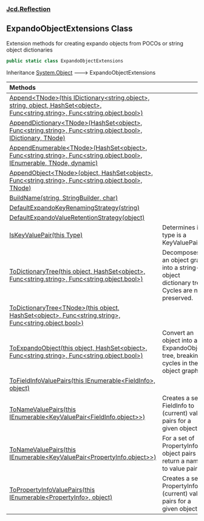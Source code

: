 ### [Jcd.Reflection](Jcd.Reflection.md 'Jcd.Reflection')

## ExpandoObjectExtensions Class

Extension methods for creating expando objects from POCOs or string object dictionaries

```csharp
public static class ExpandoObjectExtensions
```

Inheritance [System.Object](https://docs.microsoft.com/en-us/dotnet/api/System.Object 'System.Object') &#129106; ExpandoObjectExtensions

| Methods | |
| :--- | :--- |
| [Append&lt;TNode&gt;(this IDictionary&lt;string,object&gt;, string, object, HashSet&lt;object&gt;, Func&lt;string,string&gt;, Func&lt;string,object,bool&gt;)](Jcd.Reflection.ExpandoObjectExtensions.Append_TNode_(thisSystem.Collections.Generic.IDictionary_string,object_,string,object,System.Collections.Generic.HashSet_object_,System.Func_string,string_,System.Func_string,object,bool_).md 'Jcd.Reflection.ExpandoObjectExtensions.Append<TNode>(this System.Collections.Generic.IDictionary<string,object>, string, object, System.Collections.Generic.HashSet<object>, System.Func<string,string>, System.Func<string,object,bool>)') | |
| [AppendDictionary&lt;TNode&gt;(HashSet&lt;object&gt;, Func&lt;string,string&gt;, Func&lt;string,object,bool&gt;, IDictionary, TNode)](Jcd.Reflection.ExpandoObjectExtensions.AppendDictionary_TNode_(System.Collections.Generic.HashSet_object_,System.Func_string,string_,System.Func_string,object,bool_,System.Collections.IDictionary,TNode).md 'Jcd.Reflection.ExpandoObjectExtensions.AppendDictionary<TNode>(System.Collections.Generic.HashSet<object>, System.Func<string,string>, System.Func<string,object,bool>, System.Collections.IDictionary, TNode)') | |
| [AppendEnumerable&lt;TNode&gt;(HashSet&lt;object&gt;, Func&lt;string,string&gt;, Func&lt;string,object,bool&gt;, IEnumerable, TNode, dynamic)](Jcd.Reflection.ExpandoObjectExtensions.AppendEnumerable_TNode_(System.Collections.Generic.HashSet_object_,System.Func_string,string_,System.Func_string,object,bool_,System.Collections.IEnumerable,TNode,dynamic).md 'Jcd.Reflection.ExpandoObjectExtensions.AppendEnumerable<TNode>(System.Collections.Generic.HashSet<object>, System.Func<string,string>, System.Func<string,object,bool>, System.Collections.IEnumerable, TNode, dynamic)') | |
| [AppendObject&lt;TNode&gt;(object, HashSet&lt;object&gt;, Func&lt;string,string&gt;, Func&lt;string,object,bool&gt;, TNode)](Jcd.Reflection.ExpandoObjectExtensions.AppendObject_TNode_(object,System.Collections.Generic.HashSet_object_,System.Func_string,string_,System.Func_string,object,bool_,TNode).md 'Jcd.Reflection.ExpandoObjectExtensions.AppendObject<TNode>(object, System.Collections.Generic.HashSet<object>, System.Func<string,string>, System.Func<string,object,bool>, TNode)') | |
| [BuildName(string, StringBuilder, char)](Jcd.Reflection.ExpandoObjectExtensions.BuildName(string,System.Text.StringBuilder,char).md 'Jcd.Reflection.ExpandoObjectExtensions.BuildName(string, System.Text.StringBuilder, char)') | |
| [DefaultExpandoKeyRenamingStrategy(string)](Jcd.Reflection.ExpandoObjectExtensions.DefaultExpandoKeyRenamingStrategy(string).md 'Jcd.Reflection.ExpandoObjectExtensions.DefaultExpandoKeyRenamingStrategy(string)') | |
| [DefaultExpandoValueRetentionStrategy(object)](Jcd.Reflection.ExpandoObjectExtensions.DefaultExpandoValueRetentionStrategy(object).md 'Jcd.Reflection.ExpandoObjectExtensions.DefaultExpandoValueRetentionStrategy(object)') | |
| [IsKeyValuePair(this Type)](Jcd.Reflection.ExpandoObjectExtensions.IsKeyValuePair(thisSystem.Type).md 'Jcd.Reflection.ExpandoObjectExtensions.IsKeyValuePair(this System.Type)') | Determines if a type is a KeyValuePair |
| [ToDictionaryTree(this object, HashSet&lt;object&gt;, Func&lt;string,string&gt;, Func&lt;string,object,bool&gt;)](Jcd.Reflection.ExpandoObjectExtensions.ToDictionaryTree(thisobject,System.Collections.Generic.HashSet_object_,System.Func_string,string_,System.Func_string,object,bool_).md 'Jcd.Reflection.ExpandoObjectExtensions.ToDictionaryTree(this object, System.Collections.Generic.HashSet<object>, System.Func<string,string>, System.Func<string,object,bool>)') | Decomposes an object graph into a string-object dictionary tree. Cycles are not preserved. |
| [ToDictionaryTree&lt;TNode&gt;(this object, HashSet&lt;object&gt;, Func&lt;string,string&gt;, Func&lt;string,object,bool&gt;)](Jcd.Reflection.ExpandoObjectExtensions.ToDictionaryTree_TNode_(thisobject,System.Collections.Generic.HashSet_object_,System.Func_string,string_,System.Func_string,object,bool_).md 'Jcd.Reflection.ExpandoObjectExtensions.ToDictionaryTree<TNode>(this object, System.Collections.Generic.HashSet<object>, System.Func<string,string>, System.Func<string,object,bool>)') | |
| [ToExpandoObject(this object, HashSet&lt;object&gt;, Func&lt;string,string&gt;, Func&lt;string,object,bool&gt;)](Jcd.Reflection.ExpandoObjectExtensions.ToExpandoObject(thisobject,System.Collections.Generic.HashSet_object_,System.Func_string,string_,System.Func_string,object,bool_).md 'Jcd.Reflection.ExpandoObjectExtensions.ToExpandoObject(this object, System.Collections.Generic.HashSet<object>, System.Func<string,string>, System.Func<string,object,bool>)') | Convert an object into an ExpandoObject, tree, breaking cycles in the object graph. |
| [ToFieldInfoValuePairs(this IEnumerable&lt;FieldInfo&gt;, object)](Jcd.Reflection.ExpandoObjectExtensions.ToFieldInfoValuePairs(thisSystem.Collections.Generic.IEnumerable_System.Reflection.FieldInfo_,object).md 'Jcd.Reflection.ExpandoObjectExtensions.ToFieldInfoValuePairs(this System.Collections.Generic.IEnumerable<System.Reflection.FieldInfo>, object)') | |
| [ToNameValuePairs(this IEnumerable&lt;KeyValuePair&lt;FieldInfo,object&gt;&gt;)](Jcd.Reflection.ExpandoObjectExtensions.ToNameValuePairs(thisSystem.Collections.Generic.IEnumerable_System.Collections.Generic.KeyValuePair_System.Reflection.FieldInfo,object__).md 'Jcd.Reflection.ExpandoObjectExtensions.ToNameValuePairs(this System.Collections.Generic.IEnumerable<System.Collections.Generic.KeyValuePair<System.Reflection.FieldInfo,object>>)') | Creates a set of FieldInfo to (current) value pairs for a given object. |
| [ToNameValuePairs(this IEnumerable&lt;KeyValuePair&lt;PropertyInfo,object&gt;&gt;)](Jcd.Reflection.ExpandoObjectExtensions.ToNameValuePairs(thisSystem.Collections.Generic.IEnumerable_System.Collections.Generic.KeyValuePair_System.Reflection.PropertyInfo,object__).md 'Jcd.Reflection.ExpandoObjectExtensions.ToNameValuePairs(this System.Collections.Generic.IEnumerable<System.Collections.Generic.KeyValuePair<System.Reflection.PropertyInfo,object>>)') | For a set of PropertyInfo to object pairs return a name to value pair. |
| [ToPropertyInfoValuePairs(this IEnumerable&lt;PropertyInfo&gt;, object)](Jcd.Reflection.ExpandoObjectExtensions.ToPropertyInfoValuePairs(thisSystem.Collections.Generic.IEnumerable_System.Reflection.PropertyInfo_,object).md 'Jcd.Reflection.ExpandoObjectExtensions.ToPropertyInfoValuePairs(this System.Collections.Generic.IEnumerable<System.Reflection.PropertyInfo>, object)') | Creates a set of PropertyInfo to (current) value pairs for a given object. |
